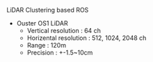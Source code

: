 LiDAR Clustering based ROS
- Ouster OS1 LiDAR
  - Vertical resolution : 64 ch
  - Horizental resolution : 512, 1024, 2048 ch
  - Range : 120m
  - Precision : +-1.5~10cm
